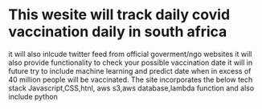 # This wesite will track daily covid vaccination daily in south africa
it will also inlcude twitter feed from official goverment/ngo  websites
it will also provide functionality to check your possible vaccination date
it will in future try to include machine learning and predict date when in excess of 40 million people will be vaccinated.
The site incorporates the below tech stack  Javascript,CSS,htnl, aws s3,aws database,lambda function  and also include python 
